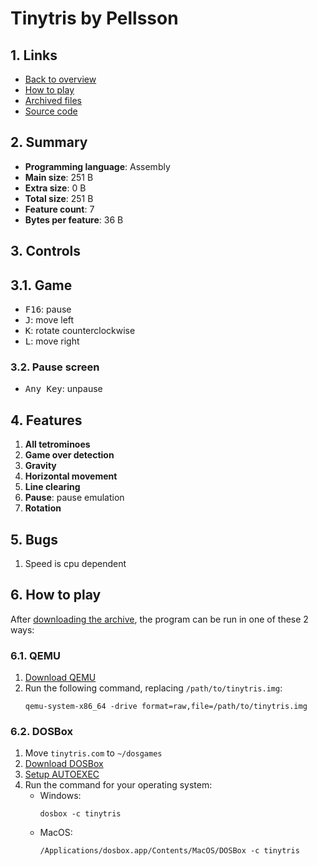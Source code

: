 # Tinytris by Pellsson

## 1. Links

- [Back to overview](../README.md)
- [How to play](#6-how-to-play)
- [Archived files](https://github.com/nineteendo/tetris4karchive/tree/main/tinytris/archive)
- [Source code](https://github.com/pellsson/tinytris)

## 2. Summary

- **Programming language**: Assembly
- **Main size**: 251 B
- **Extra size**: 0 B
- **Total size**: 251 B
- **Feature count**: 7
- **Bytes per feature**: 36 B

## 3. Controls

## 3.1. Game

- <kbd>F16</kbd>: pause
- <kbd>J</kbd>: move left
- <kbd>K</kbd>: rotate counterclockwise
- <kbd>L</kbd>: move right

### 3.2. Pause screen

- <kbd>Any Key</kbd>: unpause

## 4. Features

1. **All tetrominoes**
2. **Game over detection**
3. **Gravity**
4. **Horizontal movement**
5. **Line clearing**
6. **Pause**: pause emulation
7. **Rotation**

## 5. Bugs

1. Speed is cpu dependent

## 6. How to play

After [downloading the archive](https://codeload.github.com/nineteendo/tetris4karchive/zip/refs/heads/main), the program can be run in one of these 2 ways:

### 6.1. QEMU

1. [Download QEMU](https://qemu.org/download)
2. Run the following command, replacing `/path/to/tinytris.img`:
    ```shell
    qemu-system-x86_64 -drive format=raw,file=/path/to/tinytris.img
    ```

### 6.2. DOSBox

1. Move `tinytris.com` to `~/dosgames`
2. [Download DOSBox](https://sourceforge.net/projects/dosbox/files/latest/download)
3. [Setup AUTOEXEC](https://dosbox.com/wiki/AUTOEXEC)
4. Run the command for your operating system:
    - Windows:
        ```shell
        dosbox -c tinytris
        ```
    - MacOS:
        ```shell
        /Applications/dosbox.app/Contents/MacOS/DOSBox -c tinytris
        ```